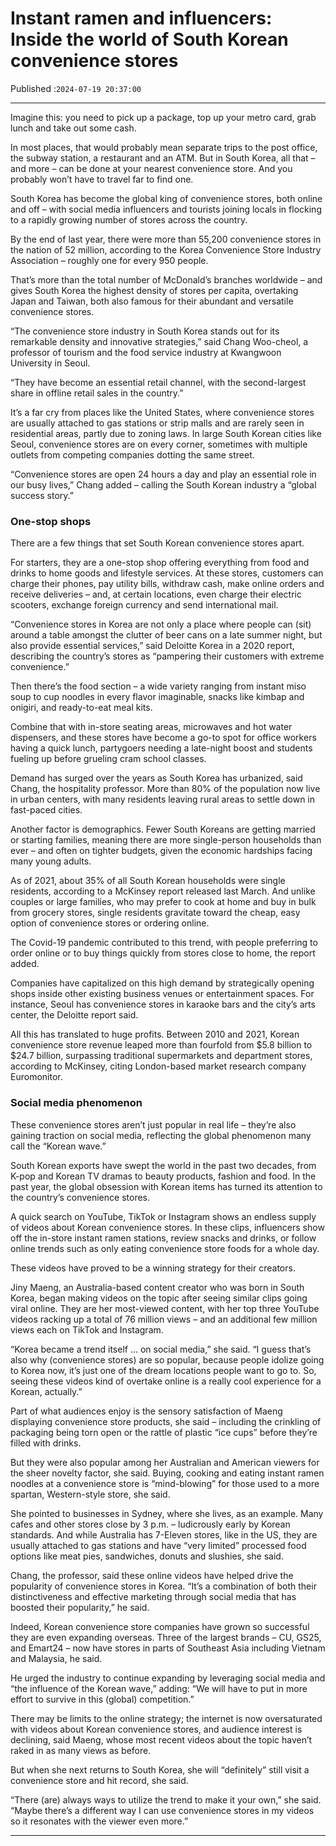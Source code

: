 # Instant ramen and influencers: Inside the world of South Korean convenience stores

Published :`2024-07-19 20:37:00`

---

Imagine this: you need to pick up a package, top up your metro card, grab lunch and take out some cash.

In most places, that would probably mean separate trips to the post office, the subway station, a restaurant and an ATM. But in South Korea, all that – and more – can be done at your nearest convenience store. And you probably won’t have to travel far to find one.

South Korea has become the global king of convenience stores, both online and off – with social media influencers and tourists joining locals in flocking to a rapidly growing number of stores across the country.

By the end of last year, there were more than 55,200 convenience stores in the nation of 52 million, according to the Korea Convenience Store Industry Association – roughly one for every 950 people.

That’s more than the total number of McDonald’s branches worldwide – and gives South Korea the highest density of stores per capita, overtaking Japan and Taiwan, both also famous for their abundant and versatile convenience stores.

“The convenience store industry in South Korea stands out for its remarkable density and innovative strategies,” said Chang Woo-cheol, a professor of tourism and the food service industry at Kwangwoon University in Seoul.

“They have become an essential retail channel, with the second-largest share in offline retail sales in the country.”

It’s a far cry from places like the United States, where convenience stores are usually attached to gas stations or strip malls and are rarely seen in residential areas, partly due to zoning laws. In large South Korean cities like Seoul, convenience stores are on every corner, sometimes with multiple outlets from competing companies dotting the same street.

“Convenience stores are open 24 hours a day and play an essential role in our busy lives,” Chang added – calling the South Korean industry a “global success story.”

### One-stop shops

There are a few things that set South Korean convenience stores apart.

For starters, they are a one-stop shop offering everything from food and drinks to home goods and lifestyle services. At these stores, customers can charge their phones, pay utility bills, withdraw cash, make online orders and receive deliveries – and, at certain locations, even charge their electric scooters, exchange foreign currency and send international mail.

“Convenience stores in Korea are not only a place where people can (sit) around a table amongst the clutter of beer cans on a late summer night, but also provide essential services,” said Deloitte Korea in a 2020 report, describing the country’s stores as “pampering their customers with extreme convenience.”

Then there’s the food section – a wide variety ranging from instant miso soup to cup noodles in every flavor imaginable, snacks like kimbap and onigiri, and ready-to-eat meal kits.

Combine that with in-store seating areas, microwaves and hot water dispensers, and these stores have become a go-to spot for office workers having a quick lunch, partygoers needing a late-night boost and students fueling up before grueling cram school classes.

Demand has surged over the years as South Korea has urbanized, said Chang, the hospitality professor. More than 80% of the population now live in urban centers, with many residents leaving rural areas to settle down in fast-paced cities.

Another factor is demographics. Fewer South Koreans are getting married or starting families, meaning there are more single-person households than ever – and often on tighter budgets, given the economic hardships facing many young adults.

As of 2021, about 35% of all South Korean households were single residents, according to a McKinsey report released last March. And unlike couples or large families, who may prefer to cook at home and buy in bulk from grocery stores, single residents gravitate toward the cheap, easy option of convenience stores or ordering online.

The Covid-19 pandemic contributed to this trend, with people preferring to order online or to buy things quickly from stores close to home, the report added.

Companies have capitalized on this high demand by strategically opening shops inside other existing business venues or entertainment spaces. For instance, Seoul has convenience stores in karaoke bars and the city’s arts center, the Deloitte report said.

All this has translated to huge profits. Between 2010 and 2021, Korean convenience store revenue leaped more than fourfold from $5.8 billion to $24.7 billion, surpassing traditional supermarkets and department stores, according to McKinsey, citing London-based market research company Euromonitor.

### Social media phenomenon

These convenience stores aren’t just popular in real life – they’re also gaining traction on social media, reflecting the global phenomenon many call the “Korean wave.”

South Korean exports have swept the world in the past two decades, from K-pop and Korean TV dramas to beauty products, fashion and food. In the past year, the global obsession with Korean items has turned its attention to the country’s convenience stores.

A quick search on YouTube, TikTok or Instagram shows an endless supply of videos about Korean convenience stores. In these clips, influencers show off the in-store instant ramen stations, review snacks and drinks, or follow online trends such as only eating convenience store foods for a whole day.

These videos have proved to be a winning strategy for their creators.

Jiny Maeng, an Australia-based content creator who was born in South Korea, began making videos on the topic after seeing similar clips going viral online. They are her most-viewed content, with her top three YouTube videos racking up a total of 76 million views – and an additional few million views each on TikTok and Instagram.

“Korea became a trend itself … on social media,” she said. “I guess that’s also why (convenience stores) are so popular, because people idolize going to Korea now, it’s just one of the dream locations people want to go to. So, seeing these videos kind of overtake online is a really cool experience for a Korean, actually.”

Part of what audiences enjoy is the sensory satisfaction of Maeng displaying convenience store products, she said – including the crinkling of packaging being torn open or the rattle of plastic “ice cups” before they’re filled with drinks.

But they were also popular among her Australian and American viewers for the sheer novelty factor, she said. Buying, cooking and eating instant ramen noodles at a convenience store is “mind-blowing” for those used to a more spartan, Western-style store, she said.

She pointed to businesses in Sydney, where she lives, as an example. Many cafes and other stores close by 3 p.m. – ludicrously early by Korean standards. And while Australia has 7-Eleven stores, like in the US, they are usually attached to gas stations and have “very limited” processed food options like meat pies, sandwiches, donuts and slushies, she said.

Chang, the professor, said these online videos have helped drive the popularity of convenience stores in Korea. “It’s a combination of both their distinctiveness and effective marketing through social media that has boosted their popularity,” he said.

Indeed, Korean convenience store companies have grown so successful they are even expanding overseas. Three of the largest brands – CU, GS25, and Emart24 – now have stores in parts of Southeast Asia including Vietnam and Malaysia, he said.

He urged the industry to continue expanding by leveraging social media and “the influence of the Korean wave,” adding: “We will have to put in more effort to survive in this (global) competition.”

There may be limits to the online strategy; the internet is now oversaturated with videos about Korean convenience stores, and audience interest is declining, said Maeng, whose most recent videos about the topic haven’t raked in as many views as before.

But when she next returns to South Korea, she will “definitely” still visit a convenience store and hit record, she said.

“There (are) always ways to utilize the trend to make it your own,” she said. “Maybe there’s a different way I can use convenience stores in my videos so it resonates with the viewer even more.”

---

